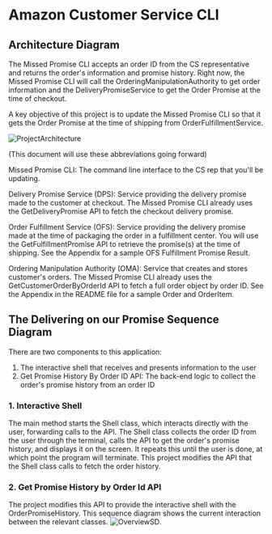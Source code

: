 # Amazon Customer Service CLI 


## Architecture Diagram
The Missed Promise CLI accepts an order ID from the CS representative and returns the order's information and promise history. Right now, the Missed Promise CLI will call the OrderingManipulationAuthority to get order information and the DeliveryPromiseService to get the Order Promise at the time of checkout.

A key objective of this project is to update the Missed Promise CLI so that it gets the Order Promise at the time of shipping from OrderFulfillmentService.

![ProjectArchitecture](https://user-images.githubusercontent.com/96976313/193474451-b2781318-5a26-429c-b8e2-8a50a12c91e9.png)

(This document will use these abbreviations going forward)

Missed Promise CLI: The command line interface to the CS rep that you'll be updating.

Delivery Promise Service (DPS): Service providing the delivery promise made to the customer at checkout. The Missed Promise CLI already uses the GetDeliveryPromise API to fetch the checkout delivery promise.

Order Fulfillment Service (OFS): Service providing the delivery promise made at the time of packaging the order in a fulfillment center. You will use the GetFulfillmentPromise API to retrieve the promise(s) at the time of shipping. See the Appendix for a sample OFS Fulfillment Promise Result.

Ordering Manipulation Authority (OMA): Service that creates and stores customer's orders. The Missed Promise CLI already uses the GetCustomerOrderByOrderId API to fetch a full order object by order ID. See the Appendix in the README file for a sample Order and OrderItem.

## The Delivering on our Promise Sequence Diagram
There are two components to this application:

1. The interactive shell that receives and presents information to the user
2. Get Promise History By Order ID API: The back-end logic to collect the order's promise history from an order ID

### 1. Interactive Shell
The main method starts the Shell class, which interacts directly with the user, forwarding calls to the API. The Shell class collects the order ID from the user through the terminal, calls the API to get the order's promise history, and displays it on the screen. It repeats this until the user is done, at which point the program will terminate. This project modifies the API that the Shell class calls to fetch the order history.

### 2. Get Promise History by Order Id API
 The project modifies this API to provide the interactive shell with the OrderPromiseHistory. This sequence diagram shows the current interaction between the relevant classes.
 ![OverviewSD](https://user-images.githubusercontent.com/96976313/193474592-d842bae9-9f5f-4dde-9468-23b3d57ba62a.png).
 
